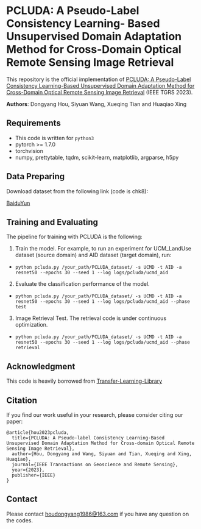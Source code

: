 # PCLUDA: A Pseudo-Label Consistency Learning- Based Unsupervised Domain Adaptation Method for Cross-Domain Optical Remote Sensing Image Retrieval
This repository is the official implementation of [PCLUDA: A Pseudo-Label Consistency Learning-Based Unsupervised Domain Adaptation Method for Cross-Domain Optical Remote Sensing Image Retrieval](https://ieeexplore.ieee.org/document/10003219) (IEEE TGRS 2023).


<b>Authors</b>: Dongyang Hou, Siyuan Wang, Xueqing Tian and Huaqiao Xing


## Requirements
- This code is written for `python3`
- pytorch >= 1.7.0
- torchvision
- numpy, prettytable, tqdm, scikit-learn, matplotlib, argparse, h5py


## Data Preparing
Download dataset from the following link (code is chk8):

[BaiduYun](https://pan.baidu.com/s/1YbsJZQEFaLyl3HRE3uBsbQ)

## Training and Evaluating
The pipeline for training with PCLUDA is the following:

1. Train the model. For example, to run an experiment for UCM_LandUse dataset (source domain) and AID dataset (target domain),  run:

- `python pcluda.py /your_path/PCLUDA_dataset/ -s UCMD -t AID -a resnet50 --epochs 30 --seed 1 --log logs/pcluda/ucmd_aid`

2. Evaluate the classification performance of the model. 

-  `python pcluda.py /your_path/PCLUDA_dataset/ -s UCMD -t AID -a resnet50 --epochs 30 --seed 1 --log logs/pcluda/ucmd_aid --phase test`

3. Image Retrieval Test. The retrieval code is under continuous optimization.

- `python pcluda.py /your_path/PCLUDA_dataset/ -s UCMD -t AID -a resnet50 --epochs 30 --seed 1 --log logs/pcluda/ucmd_aid --phase retrieval`


## Acknowledgment
This code is heavily borrowed from [Transfer-Learning-Library](https://github.com/thuml/Transfer-Learning-Library)

## Citation
If you find our work useful in your research, please consider citing our paper:

```
@article{hou2023pcluda,
  title={PCLUDA: A Pseudo-label Consistency Learning-Based Unsupervised Domain Adaptation Method for Cross-domain Optical Remote Sensing Image Retrieval},
  author={Hou, Dongyang and Wang, Siyuan and Tian, Xueqing and Xing, Huaqiao},
  journal={IEEE Transactions on Geoscience and Remote Sensing},
  year={2023},
  publisher={IEEE}
}
```
## Contact
Please contact houdongyang1986@163.com if you have any question on the codes.
